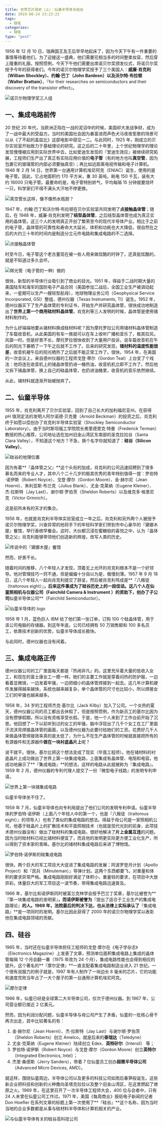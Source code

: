 ```yaml
---
title: 世界芯片简史（上）：仙童半导体与硅谷
date: 2019-08-24 23:23:23
tags:
  - 随笔
categories:
  - 随笔
type: "post"
---
```

1956 年 12 月 10 日，瑞典国王及王后早早地起床了，因为今天下午有一件重要的事情等待着他们。为了迎接这一盛典，他们需要花相当多的时间整束妆容，然后穿上隆重的礼服。按照惯例，今天下午他们需要出席诺贝尔奖颁发仪式，将诺贝尔奖授予今年的获得者们。今年的诺贝尔物理学奖授予了三个美国人：**威廉·肖克利（William Shockley）、约翰·巴丁（John Bardeen）以及沃尔特·布拉顿（Walter Brattain）**，『for their researches on semiconductors and their discovery of the transistor effect』。

![诺贝尔物理学奖三人组](/uploads/2019/诺贝尔奖.jpg)

<!--more-->

## 一、集成电路前传

20 世纪 20 年代，当欧洲正陷在一战的泥沼中的时候，美国却大发战争财，成为了一战中最大的受益方。当时的美国社会因为暴富进而声色犬马夜夜笙歌的场景可以从《了不起的盖兹比》这部电影中窥见一二。与此同时，1925 年，刚成立的贝尔实验室开始致力于基础理论的研究。这之后的二十年里，上个世纪物理学的理论发现慢慢被应用到实际世界中去，比如爱迪生发现的『爱迪生效应』被继续研究拓展，工程师们生产出了真正有实际应用价值的**电子管**（有的地方也叫**真空管**，因为包裹它的玻璃管的内部必须要抽真空）；再比如远距离电视传输和电子计算机。1946 年 2 月 14 日，世界第一台通用计算机埃尼阿克（ENIAC）诞生，使用的是电子管。因此，它占地面积约 170 平方米，重 30 英吨，耗电 150 千瓦，装有大约 18000 只电子管。最要命的是，电子管特别娇气，平均每隔 15 分钟就要烧坏一只，科学家们不得不满头大汗地不停更换。

![真空管长这样，像不像热水瓶胆？](/uploads/2019/真空管.jpg)

1947 年，约翰·巴丁和沃尔特·布拉顿在贝尔实验室共同发明了**点接触晶体管**；随后，在 1948 年，威廉·肖克利发明了**结型晶体管**，之后结型晶体管也成为真正实用的晶体管。这三个人的发明真正开创了繁荣至今的现代半导体产业。相比于之前的电子管，晶体管的可靠性和寿命大大延长，体积和功耗也大大降低，很自然在之后的大约三十年的时间内是制造分立元件电路和集成电路的不二选择。

![点接触晶体管](/uploads/2019/晶体管.png)

时至今日，电子管这个老古董现在被一些人用来做炫酷的时钟了，还真挺炫酷的，就是不知道过多久会坏。

![辉光管（电子管的一种）做的](/uploads/2019/真空管时钟.jpg)

很快，新型的半导体行业吸引到了商业的目光。1951 年，得益于二战时期大量的美国陆军和海军的国防电子产品合同（美国参加二战后，全国工业生产被调动起来，一星期可以生产一艘轻型航母），地球物理业务公司（Geophysical Service Incorporated, GSI）整组，德州仪器（Texas Instruments, TI）诞生。1952 年，德州仪器买下了生产晶体管的专利证书，开始生产并研究晶体管，很快成功地制造出了**世界上第一个商用硅材料晶体管**。肖克利等三人发明的时候，晶体管是使用锗材料制作的。

为什么好端端地要从锗材料换成硅材料呢？因为摩托罗拉公司用锗材料晶体管制造了车载收音机，从此美国的有车一族就可以在车上收听广播和音乐了，极其拉风，风靡一时。但是好景不长，摩托罗拉很快收到了大量用户投诉，说车载收音机在午后的阳光下暴晒了一下午之后就不工作了。后来的研究发现，**锗材料的温度性能很差**，收音机被午后的阳光晒热了之后就不能正常工作了。很快，1954 年，在美国的一次会议上，来自德州仪器的工程师戈登·蒂尔（Gordon Teal）上台变了个戏法：他将连在收音机上的锗晶体管扔进一桶热油，收音机机立即不工作了。然后他又拆下锗晶体管，换上自己的硅晶体管，也扔进油桶里，收音机的音乐依然继续。

从此，锗材料就逐渐开始被抛弃了。


## 二、仙童半导体

1955 年，肖克利离开了贝尔实验室，回到了自己长大的加利福尼亚州。在获得 pH 值测定法的发明人阿尔诺德·贝克曼（Arnold Beckman）的投资之后，肖克利终于如愿以偿创办了肖克利半导体实验室（Shockley Semiconductor Laboratory）。由于当时斯坦福工学院院长弗里德里克·特曼（Frederick Terman）教授的热心推荐，公司地址选在加州旧金山湾区东南部的圣克拉拉谷（Santa Clara Valley），不知道这个地方？不急，换个名字你就知道了：**硅谷（Silicon Valley）**。

![硅谷的地理位置](/uploads/2019/硅谷地理.png)

因为有着**『晶体管之父』**这个头衔的加成，肖克利的公司迅速招聘到了很多慕名而来的专业人才，其中八个二十几岁的极其优秀的青年特别值得一提：罗伯特·诺伊斯（Robert Noyce）、戈登·摩尔（Gordon Moore）、金·赫尔尼（Jean Hoerni）、朱利亚斯·布兰克（Julius Blank）、尤金·克莱纳（Eugene Kleiner）、杰·拉斯特（Jay Last）、谢尔顿·罗伯茨（Sheldon Roberts）以及维克多·格里尼克（Victor Grinnich）。

这是前所未有的天才的集合。

1956 年，也就是肖克利半导体实验室成立一年之后，肖克利和另外两个人被授予诺贝尔物理学奖，兴奋异常的他将手下的年轻科学家们带到市中心豪华的『黛娜木屋』餐馆，举行香槟早餐会。这时，大伙都沉浸在蜜糖般的喜悦之中，认为『晶体管之父』肖克利能够带领他们创造新的辉煌，改写人类的历史。

![传说中的『黛娜木屋』餐馆](/uploads/2019/黛娜木屋.jpg)

然而，好景不长。

随着时间的推移，八个年轻人才发现，顶着无上光环的肖克利根本不是一个好领导。他对管理技巧一窍不通，但是偏偏十分自以为是，傲慢刻薄。1957 年 9 月 18 日，这八个年轻人一起向肖克利提交了辞呈，然后被肖克利骂成是**『八叛徒（traitorous eight）』**，后来这件事成为了硅谷历史上的一段佳话。这八个人在仙童照相机与仪器公司（Fairchild Camera & Instrument ）的资助下，创办了子公司**仙童半导体公司**（Fairchild Semiconductor）。

![仙童半导体的 logo](/uploads/2019/仙童半导体.jpg)

1958 年 1 月，蓝色巨人 IBM 给了他们第一张订单，订购 100 个硅晶体管，用于该公司电脑的存储器。到这年年底，公司已经拥有 50 万销售额和 100 多名员工，依靠技术创新的优势，仙童半导体成长极快。

与此同时，德州仪器也没有闲着。


## 三、集成电路正传

德州仪器公司的工厂里面每天都是『热闹非凡』的。这里充斥着大量的低收入女工，和现在的富士康女工一模一样。她们的主要工作就是穿着闷热的防护服，一边看着显微镜，一边发着牢骚，一边把细小的晶体管焊接到一起去。这几年计算机硬件发展得越来越快，系统也越来越复杂，单个晶体管的尺寸也比较小，所以焊接女工们的牢骚也越来越多。

1958 年，34 岁的工程师杰克·基尔比（Jack Kilby）加入了公司。一个炎热的夏天，德州仪器公司的员工都出去休假了，但是按照惯例，作为新员工的基尔比因为没有攒够假期，所以没有资格享受长假。于是，他一个人来到了工作台前开始了沉思。他回想了一下以前听到过的女工的牢骚，脑中浮现出了几千个女工在工厂里面汗流浃背焊接晶体管的画面，以及德州仪器为此要付给她们的工资。花费好几千人来做晶体管焊接效率真的是太低了，为什么不在生产晶体管的时候就直接把所有的有源器件和无源器件**做在一块衬底晶片上**呢？

说干就干。很快，基尔比把这个想法变成了现实（毕竟工程师）。他在锗材料的衬底晶片上成功做出了世界上第一块集成电路，上面集成有晶体管、电阻和电容。他成功地展示了**『集成电路』**的想法，这样的电路从此就被称为『集成电路』。1959 年 2 月，德州仪器的专利代理人提交了一份『微型电子线路』的发明专利申请。

![世界上第一块锗集成电路](/uploads/2019/锗集成电路.jpg)

仙童半导体坐不住了。

1959 年 7 月，仙童半导体也向专利局提出了他们公司的发明专利申请。仙童半导体的罗伯特·诺伊斯（上面八个年轻人中的第一个，也是『八叛徒（traitorous eight）』的领导人）也有了类似的集成电路的想法。得益于母公司是一家照相机公司，他基于硅晶片上的扩散技术和平面照相技术（也就是现代光刻的前身，此项技术德州仪器没有）做出了硅材料的集成电路，很好地解决了**片上金属互连**的问题。因为当时硅材料已经比锗材料便宜了，而且他的发明更实际更方便工业化生产，所以得到了资本家的青睐。基尔比的锗材料集成电路后来进了博物馆。

![罗伯特·诺伊斯的硅集成电路](/uploads/2019/硅集成电路.jpg)

很快，两个巨大的军工项目大大促进了集成电路的发展：阿波罗登月计划（Apollo Project）和『民兵（Minuteman）』导弹计划。这两个东西都要飞，对重量和体积的要求异常严格。集成电路刚刚好满足了体积小，重量轻的要求，在项目中大放异彩。体量巨大的军工项目这一波节奏，带得集成电路迅速普及。

1966 年，基尔比和诺伊斯同时被富兰克林学会授予巴兰丁奖章，基尔比被誉为**『第一块集成电路的发明家』**，而诺伊斯被誉为**『提出了适合于工业生产的集成电路理论』**的人。1969 年，法院最后的判决下达，也从法律上实际承认了**『集成电路』**是一项同时的发明。基尔比因此获得了 2000 年的诺贝尔物理学奖以表彰他在集成电路领域的贡献。


## 四、硅谷

1965 年，当时还在仙童半导体担任工程师的戈登·摩尔在《电子学杂志》（Electronics Magazine）上发表了文章，预测单位面积集成电路上集成的晶体管每隔 12 个月会翻一番（1975 年改为 24 个月），集成电路性能也会得到相应的提升。这个著名的**『摩尔定律』**一直支配着集成电路制造业进入 21 世纪。一个很有说服力的例子就是，1997 年有人制作了一块边长 8 毫米的芯片，它的功能和速度完败当年占了一大个屋子的第一台通用计算机埃尼阿克。

![摩尔定律](/uploads/2019/摩尔定律.png)

1966 年，仙童已经是全球第二大半导体公司，仅次于德州仪器。到 1967 年，公司营业额已接近 2 亿美元。

然而，因为利润分配问题，仙童半导体与母公司产生了矛盾，仙童的一批核心骨干再次出走，其中比较著名的有：
1. 金·赫尔尼（Jean Hoerni）、杰·拉斯特（Jay Last）与谢尔顿·罗伯茨（Sheldon Roberts）创立 Amelco，就是后来的**泰瑞达**（Teledyne）
2. 尤金·克莱纳（Eugene Kleiner）陆续创立 Edex、**英特矽尔**（Intersil） 等；
3. 罗伯特·诺伊斯（Robert Noyce）与戈登·摩尔（Gordon Moore）创立**英特尔**（Integrated Electronics, Intel）；
4. 杰里·桑德斯（Jerry Sanders），带着 7 位仙童员工创办**超微半导体公司**（Advanced Micro Devices, AMD）。

就这样，围绕仙童周边，半导体公司以及更多的科技公司如雨后春笋般诞生。这些新企业把科技和创新的火种撒向圣塔克拉拉以及整个旧金山湾区，在这里燃起了燎原之火。1969 年，在这里召开了一次半导体工程师大会，400 位与会者中，只有 24 人未曾在仙童公司工作过。1971 年，美国《每周商业》报纸电子新闻的记者 Don Hoefler 在系列文章的标题上第一次使用了**『硅谷』**这个名称，因为当时当地的企业多数都是从事与硅材料半导体和计算机相关的产业。

![与仙童半导体有关的硅谷高科技公司](/uploads/2019/硅谷科技公司.jpg)
